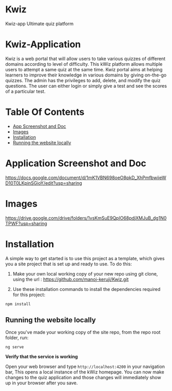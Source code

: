 # Kwiz
Kwiz-app Ultimate quiz platform 
# Kwiz-Application

Kwiz is a web portal that will allow users to take various quizzes of different domains according to level of difficulty. This kWiz platform allows multiple users to attempt a same quiz at the same time. Kwiz portal aims at helping learners to improve their knowledge in various domains by giving on-the-go quizzes. The admin has the privileges to add, delete, and modify the quiz questions. The user can either login or simply give a test and see the scores of a particular test. 

# Table Of Contents
* [App Screenshot and Doc](#app-ss)
* [Images](#images)
* [Installation](#installation)
* [Running the website locally](#running)

# <a name="app-ss"></a>Application Screenshot and Doc
https://docs.google.com/document/d/1mK1VBN698oeO8pkD_XhPmfbwiieWD10T0LKpinSGioY/edit?usp=sharing

# <a name="images"></a>Images
https://drive.google.com/drive/folders/1vsKmSuE9QpIO68pdjXMJuB_dg1N0TPWF?usp=sharing

# <a name="installation"></a>Installation
A simple way to get started is to use this project as a template, which gives you a site project that is set up and ready to use. To do this: 

1. Make your own local working copy of your new repo using git clone, using the url : https://github.com/manoj-keruji/Kwiz.git

2. Use these installation commands to install the dependencies required for this project:
```bash
npm install
```

## <a name="running"></a>Running the website locally

Once you've made your working copy of the site repo, from the repo root folder, run:

```
ng serve
```

**Verify that the service is working**

   Open your web browser and type `http://localhost:4200` in your navigation bar,
   This opens a local instance of the kWiz homepage. You can now make
   changes to the quiz application and those changes will immediately show up in your
   browser after you save.
